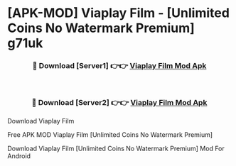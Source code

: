 # [APK-MOD] Viaplay  Film - [Unlimited Coins No Watermark Premium] g71uk



<div align="center">
<h3>🔴 Download [Server1] 👉👉 <a href="https://momento.my/?title=Viaplay__Film">Viaplay  Film Mod Apk</a></h3><br>

<h3>🔴 Download [Server2] 👉👉 <a href="https://momento.my/?title=Viaplay__Film">Viaplay  Film Mod Apk</a></h3>
</div>



Download Viaplay  Film 

Free APK MOD Viaplay  Film [Unlimited Coins No Watermark Premium]

Download Viaplay  Film [Unlimited Coins No Watermark Premium] Mod For Android
